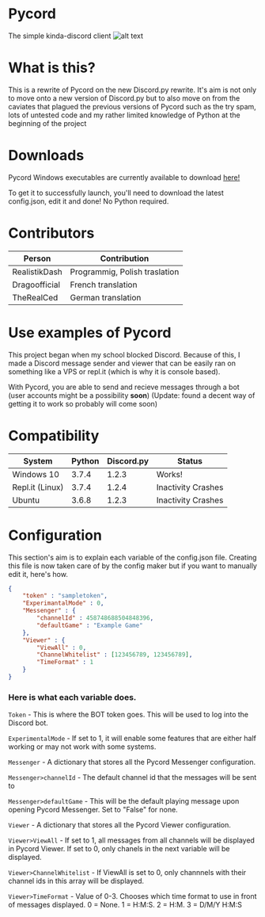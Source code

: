 # Pycord
The simple kinda-discord client
![alt text](https://i.ussr.online/5db8da39579279.59374087-Pycord.png)

# What is this?
This is a rewrite of Pycord on the new Discord.py rewrite. It's aim is not only to move onto a new version of Discord.py but  to also move on from the caviates that plagued the previous versions of Pycord such as the try spam, lots of untested code and my rather limited knowledge of Python at the beginning of the project

# Downloads

Pycord Windows executables are currently available to download [here!](https://github.com/RealistikDash/Pycord/releases)

To get it to successfully launch, you'll need to download the latest config.json, edit it and done! No Python required.

# Contributors

| Person  | Contribution |
| ------------- | ------------- |
| RealistikDash  | Programmig, Polish traslation  |
| Dragoofficial | French translation  |
| TheRealCed | German translation  |

# Use examples of Pycord

This project began when my school blocked Discord. Because of this, I made a Discord message sender and viewer that can be easily ran on something like a VPS or repl.it (which is why it is console based).

With Pycord, you are able to send and recieve messages through a bot (user accounts might be a possibility **soon**) (Update: found a decent way of getting it to work so probably will come soon)

# Compatibility

| System  | Python | Discord.py | Status |
| ------------- | ------------- | ------------- | ------------- |
| Windows 10  | 3.7.4  | 1.2.3  | Works!  |
| Repl.it (Linux) | 3.7.4  | 1.2.4  | Inactivity Crashes |
| Ubuntu | 3.6.8  | 1.2.3  | Inactivity Crashes |

# Configuration

This section's aim is to explain each variable of the config.json file. Creating this file is now taken care of by the config maker but if you want to manually edit it, here's how.

```json
{
    "token" : "sampletoken",
    "ExperimantalMode" : 0,
    "Messenger" : {
        "channelId" : 458748688504848396,
        "defaultGame" : "Example Game"
    },
    "Viewer" : {
        "ViewAll" : 0,
        "ChannelWhitelist" : [123456789, 123456789],
        "TimeFormat" : 1
    }
}
```

### Here is what each variable does.

`Token` - This is where the BOT token goes. This will be used to log into the Discord bot.

`ExperimentalMode` - If set to 1, it will enable some features that are either half working or may not work with some systems.

`Messenger` - A dictionary that stores all the Pycord Messenger configuration.

`Messenger>channelId` - The default channel id that the messages will be sent to

`Messenger>defaultGame` - This will be the default playing message upon opening Pycord Messenger. Set to "False" for none.

`Viewer` - A dictionary that stores all the Pycord Viewer configuration.

`Viewer>ViewAll` - If set to 1, all messages from all channels will be displayed in Pycord Viewer. If set to 0, only chanels in the next variable will be displayed.

`Viewer>ChannelWhitelist` - If ViewAll is set to 0, only channnels with their channel ids in this array will be displayed.

`Viewer>TimeFormat` - Value of 0-3. Chooses which time format to use in front of messages displayed. 0 = None. 1 = H:M:S. 2 = H:M. 3 = D/M/Y H:M:S
